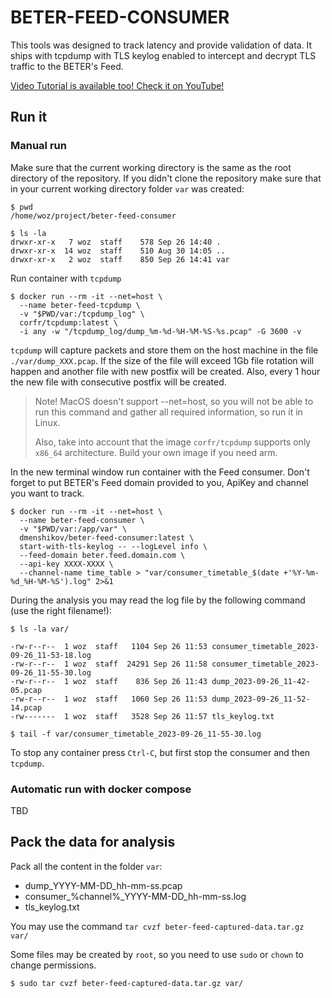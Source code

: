 # BETER-FEED-CONSUMER

This tools was designed to track latency and provide validation of data. It ships with tcpdump with TLS
keylog enabled to intercept and decrypt TLS traffic to the BETER's Feed.

[Video Tutorial is available too! Check it on YouTube!](https://www.youtube.com/watch?v=PWCLpECii9A)

## Run it

### Manual run

Make sure that the current working directory is the same as the root directory of the repository.
If you didn't clone the repository make sure that in your current working directory folder `var` was created:

```shell
$ pwd
/home/woz/project/beter-feed-consumer

$ ls -la
drwxr-xr-x   7 woz  staff    578 Sep 26 14:40 .
drwxr-xr-x  14 woz  staff    510 Aug 30 14:05 ..
drwxr-xr-x   2 woz  staff    850 Sep 26 14:41 var
```

Run container with `tcpdump`

```shell
$ docker run --rm -it --net=host \
  --name beter-feed-tcpdump \
  -v "$PWD/var:/tcpdump_log" \
  corfr/tcpdump:latest \
  -i any -w "/tcpdump_log/dump_%m-%d-%H-%M-%S-%s.pcap" -G 3600 -v
```

`tcpdump` will capture packets and store them on the host machine in the file `./var/dump_XXX.pcap`. If the
size of the file will exceed 1Gb file rotation will happen and another file with new postfix will be created.
Also, every 1 hour the new file with consecutive postfix will be created.

> Note! MacOS doesn't support --net=host, so you will not be able to run this command and gather all required
> information, so run it in Linux.
> 
> Also, take into account that the image `corfr/tcpdump` supports only `x86_64` architecture. Build your own image
> if you need arm.

In the new terminal window run container with the Feed consumer.
Don't forget to put BETER's Feed domain provided to you, ApiKey and channel you want to track.

```shell
$ docker run --rm -it --net=host \
  --name beter-feed-consumer \
  -v "$PWD/var:/app/var" \
  dmenshikov/beter-feed-consumer:latest \
  start-with-tls-keylog -- --logLevel info \
  --feed-domain beter.feed.domain.com \
  --api-key XXXX-XXXX \
  --channel-name time_table > "var/consumer_timetable_$(date +'%Y-%m-%d_%H-%M-%S').log" 2>&1
```

During the analysis you may read the log file by the following command (use the right filename!):

```shell
$ ls -la var/

-rw-r--r--  1 woz  staff   1104 Sep 26 11:53 consumer_timetable_2023-09-26_11-53-18.log
-rw-r--r--  1 woz  staff  24291 Sep 26 11:58 consumer_timetable_2023-09-26_11-55-30.log
-rw-r--r--  1 woz  staff    836 Sep 26 11:43 dump_2023-09-26_11-42-05.pcap
-rw-r--r--  1 woz  staff   1060 Sep 26 11:53 dump_2023-09-26_11-52-14.pcap
-rw-------  1 woz  staff   3528 Sep 26 11:57 tls_keylog.txt

$ tail -f var/consumer_timetable_2023-09-26_11-55-30.log

```
To stop any container press `Ctrl-C`, but first stop the consumer and then `tcpdump`.

### Automatic run with docker compose

TBD

## Pack the data for analysis

Pack all the content in the folder `var`:
- dump_YYYY-MM-DD_hh-mm-ss.pcap
- consumer_%channel%_YYYY-MM-DD_hh-mm-ss.log
- tls_keylog.txt

You may use the command `tar cvzf beter-feed-captured-data.tar.gz var/`

Some files may be created by `root`, so you need to use `sudo` or `chown` to change permissions.

```shell
$ sudo tar cvzf beter-feed-captured-data.tar.gz var/
```
